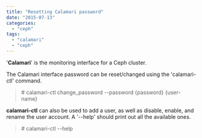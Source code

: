 ```yaml
---
title: "Resetting Calamari password"
date: "2015-07-13"
categories: 
  - "ceph"
tags: 
  - "calamari"
  - "ceph"
---
```


'**Calamari**' is the monitoring interface for a Ceph cluster.

The Calamari interface password can be reset/changed using the 'calamari-ctl' command.

> \# calamari-ctl change\_password --password {password} {user-name}

**calamari-ctl** can also be used to add a user, as well as disable, enable, and rename the user account. A '--help' should print out all the available ones.

> \# calamari-ctl --help
